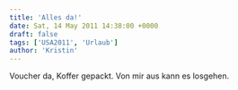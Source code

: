 ```yaml
---
title: 'Alles da!'
date: Sat, 14 May 2011 14:38:00 +0000
draft: false
tags: ['USA2011', 'Urlaub']
author: 'Kristin'
---
```


Voucher da, Koffer gepackt. Von mir aus kann es losgehen.